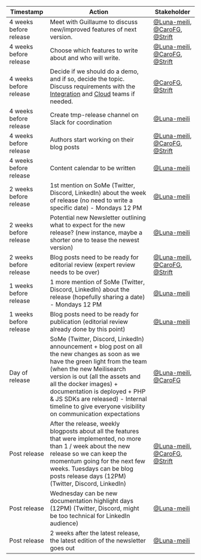 
| Timestamp | Action | Stakeholder |
|---|---|---|
| 4 weeks before release | Meet with Guillaume to discuss new/improved features of next version. | [@Luna-meili](https://github.com/Luna-meili), [@CaroFG](https://github.com/CaroFG), [@Strift](https://github.com/Strift) |
| 4 weeks before release | Choose which features to write about and who will write. | [@Luna-meili](https://github.com/Luna-meili), [@CaroFG](https://github.com/CaroFG), [@Strift](https://github.com/Strift) |
| 4 weeks before release | Decide if we should do a demo, and if so, decide the topic. Discuss requirements with the [Integration](https://github.com/orgs/meilisearch/teams/integration-team) and [Cloud](https://github.com/orgs/meilisearch/teams/cloud-team) teams if needed. | [@CaroFG](https://github.com/CaroFG), [@Strift](https://github.com/Strift) |
| 4 weeks before release | Create tmp-release channel on Slack for coordination | [@Luna-meili](https://github.com/Luna-meili) |
| 4 weeks before release | Authors start working on their blog posts | [@Luna-meili](https://github.com/Luna-meili), [@CaroFG](https://github.com/CaroFG), [@Strift](https://github.com/Strift) |
| 4 weeks before release | Content calendar to be written | [@Luna-meili](https://github.com/Luna-meili) |
| 2 weeks before release | 1st mention on SoMe (Twitter, Discord, LinkedIn) about the week of release (no need to write a specific date) - Mondays 12 PM | [@Luna-meili](https://github.com/Luna-meili) |
| 2 weeks before release | Potential new Newsletter outlining what to expect for the new release? (new instance, maybe a shorter one to tease the newest version) | [@Luna-meili](https://github.com/Luna-meili)|
| 2 weeks before release | Blog posts need to be ready for editorial review (expert review needs to be over) | [@Luna-meili](https://github.com/Luna-meili), [@CaroFG](https://github.com/CaroFG), [@Strift](https://github.com/Strift) |
| 1 weeks before release | 1 more mention of SoMe (Twitter, Discord, LinkedIn) about the release (hopefully sharing a date) - Mondays 12 PM | [@Luna-meili](https://github.com/Luna-meili) |
| 1 weeks before release | Blog posts need to be ready for publication (editorial review already done by this point) | [@Luna-meili](https://github.com/Luna-meili) |
| Day of release | SoMe (Twitter, Discord, LinkedIn) announcement + blog post on all the new changes as soon as we have the green light from the team (when the new Meilisearch version is out (all the assets and all the docker images) + documentation is deployed + PHP & JS SDKs are released) - Internal timeline to give everyone visibility on communication expectations | [@Luna-meili](https://github.com/Luna-meili), [@CaroFG](https://github.com/CaroFG) |
| Post release | After the release, weekly blogposts about all the features that were implemented, no more than 1 / week about the new release so we can keep the momentum going for the next few weeks. Tuesdays can be blog posts release days (12PM) (Twitter, Discord, LinkedIn) | [@Luna-meili](https://github.com/Luna-meili), [@CaroFG](https://github.com/CaroFG), [@Strift](https://github.com/Strift) |
| Post release | Wednesday can be new documentation highlight days (12PM) (Twitter, Discord, might be too technical for LinkedIn audience) | [@Luna-meili](https://github.com/Luna-meili) |
| Post release | 2 weeks after the latest release, the latest edition of the newsletter goes out | [@Luna-meili](https://github.com/Luna-meili) |
